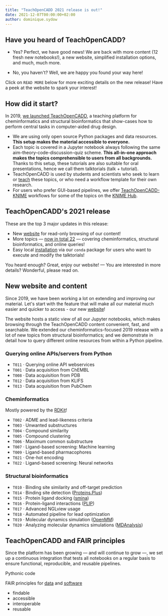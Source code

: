 ```yaml
---
title: "TeachOpenCADD 2021 release is out!"
date: 2021-12-07T00:00:00+02:00
author: dominique.sydow
---
```


## Have you heard of TeachOpenCADD?

- Yes? Perfect, we have good news! We are back with more content (12 fresh new notebooks!), a new website, simplified installation options, and much, much more.

- No, you haven't? Well, we are happy you found your way here!

Click on `READ MORE` below for more exciting details on the new release! Have a peek at the website to spark your interest!

## How did it start?

In 2019, [we launched TeachOpenCADD](https://jcheminf.biomedcentral.com/articles/10.1186/s13321-019-0351-x), a teaching platform for cheminformatics and structural bioinformatics that show-cases how to perform central tasks in computer-aided drug design.

- We are using only open source Python packages and data resources. **This setup makes the material accessible to everyone.**
- Each topic is covered in a Jupyter notebook always following the same aim-theory-code-discussion-quiz scheme. **This all-in-one approach makes the topics comprehensible to users from all backgrounds.** Thanks to this setup, these tutorials are also suitable for oral presentations, hence we call them talktorials (talk + tutorial).
- TeachOpenCADD is used by students and scientists who seek to learn or [teach](https://pubs.acs.org/doi/abs/10.1021/bk-2021-1387.ch010) these topics, or who need a workflow template for their own research.
- For users who prefer GUI-based pipelines, we offer [TeachOpenCADD-KNIME](https://pubs.acs.org/doi/10.1021/acs.jcim.9b00662) workflows for some of the topics on the [KNIME Hub](https://hub.knime.com/volkamerlab/spaces/Public/latest/TeachOpenCADD/TeachOpenCADD).

## TeachOpenCADD's 2021 release

These are the top 3 major updates in this release:

- New [website](https://projects.volkamerlab.org/teachopencadd/) for read-only browsing of our content!
- More topics &mdash; [now in total 22](https://projects.volkamerlab.org/teachopencadd/all_talktorials.html) &mdash; covering cheminformatics, structural bioinformatics, and online queries!
- Easy local [installation](https://projects.volkamerlab.org/teachopencadd/installing.html) via our `conda` package for users who want to execute and modify the talktorials!

You heard enough? Great, enjoy our website! &mdash; You are interested in more details? Wonderful, please read on.

## New website and content

Since 2019, we have been working a lot on extending and improving our material. Let's start with the feature that will make all our material much easier and quicker to access - our new [website](https://projects.volkamerlab.org/teachopencadd/)!

The website hosts a static view of all our Jupyter notebooks, which makes browsing through the TeachOpenCADD content convenient, fast, and searchable. We extended our cheminformatics-focused 2019 release with a lot of new topics from structural bioinformatics; and we demonstrate in detail how to query different online resources from within a Python pipeline.

### Querying online APIs/servers from Python

- `T011` · Querying online API webservices
- `T001` · Data acquisition from ChEMBL
- `T008` · Data acquisition from PDB
- `T012` · Data acquisition from KLIFS
- `T013` · Data acquisition from PubChem

### Cheminformatics

Mostly powered by the [RDKit](https://www.rdkit.org/)!

- `T002` · ADME and lead-likeness criteria
- `T003` · Unwanted substructures
- `T004` · Compound similarity
- `T005` · Compound clustering
- `T006` · Maximum common substructure
- `T007` · Ligand-based screening: Machine learning
- `T009` · Ligand-based pharmacophores
- `T021` · One-hot encoding
- `T022` · Ligand-based screening: Neural networks

### Structural bioinformatics

- `T010` · Binding site similarity and off-target prediction
- `T014` · Binding site detection ([Proteins.Plus](https://proteins.plus/))
- `T015` · Protein ligand docking ([smina](https://sourceforge.net/p/smina/discussion/))
- `T016` · Protein-ligand interactions ([PLIP](https://github.com/pharmai/plip))
- `T017` · Advanced NGLview usage
- `T018` · Automated pipeline for lead optimization
- `T019` · Molecular dynamics simulation ([OpenMM](https://openmm.org/))
- `T020` · Analyzing molecular dynamics simulations ([MDAnalysis](https://www.mdanalysis.org/))


## TeachOpenCADD and FAIR principles

Since the platform has been growing &mdash; and will continue to grow &mdash;, we set up a continuous integration that tests all notebooks on a regular basis to ensure functional, reproducible, and reusable pipelines.

Pythonic code

FAIR principles for [data](https://www.nature.com/articles/sdata201618) and [software](https://content.iospress.com/articles/data-science/ds190026)
- findable
- accessible
- interoperable
- reusable
